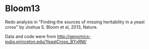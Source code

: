 # Bloom13
Redo analysis in "Finding the sources of missing heritability in a yeast cross" by Joshua S. Bloom et al, 2013, Nature. 

Data and code were from  http://genomics-pubs.princeton.edu/YeastCross_BYxRM/

